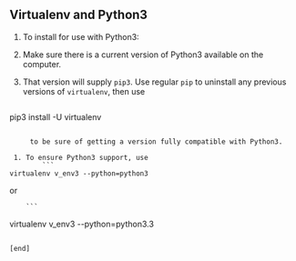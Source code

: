 ## Virtualenv and Python3

 1. To install for use with Python3:
 
   2. Make sure there is a current version of Python3 available on the computer.
   2. That version will supply `pip3`. Use regular `pip` to uninstall any previous versions of `virtualenv`, then use

        ```
pip3 install -U virtualenv
```

     to be sure of getting a version fully compatible with Python3.

 1. To ensure Python3 support, use
        ```
virtualenv v_env3 --python=python3
```

 or 

        ```
virtualenv v_env3 --python=python3.3
```

[end]
